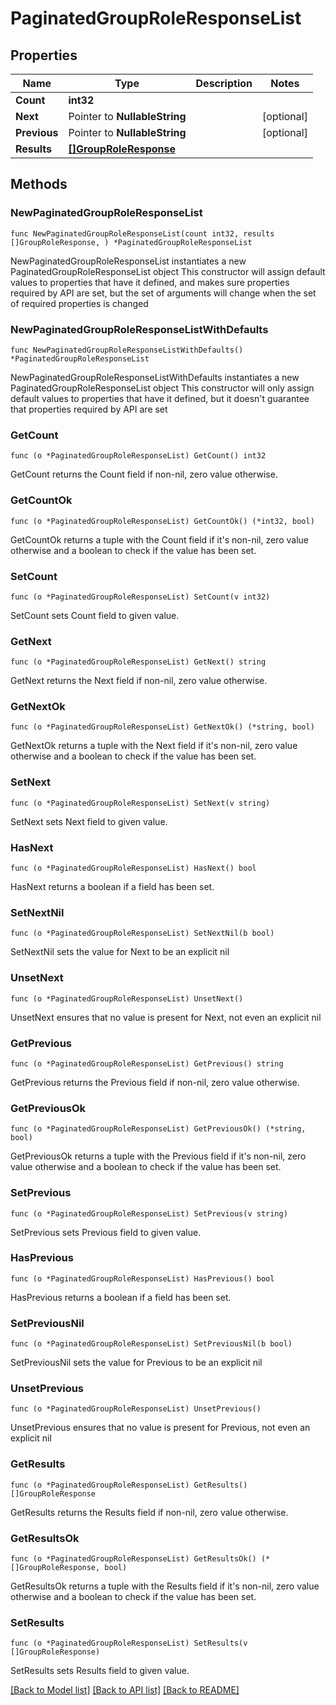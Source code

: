 # PaginatedGroupRoleResponseList

## Properties

Name | Type | Description | Notes
------------ | ------------- | ------------- | -------------
**Count** | **int32** |  | 
**Next** | Pointer to **NullableString** |  | [optional] 
**Previous** | Pointer to **NullableString** |  | [optional] 
**Results** | [**[]GroupRoleResponse**](GroupRoleResponse.md) |  | 

## Methods

### NewPaginatedGroupRoleResponseList

`func NewPaginatedGroupRoleResponseList(count int32, results []GroupRoleResponse, ) *PaginatedGroupRoleResponseList`

NewPaginatedGroupRoleResponseList instantiates a new PaginatedGroupRoleResponseList object
This constructor will assign default values to properties that have it defined,
and makes sure properties required by API are set, but the set of arguments
will change when the set of required properties is changed

### NewPaginatedGroupRoleResponseListWithDefaults

`func NewPaginatedGroupRoleResponseListWithDefaults() *PaginatedGroupRoleResponseList`

NewPaginatedGroupRoleResponseListWithDefaults instantiates a new PaginatedGroupRoleResponseList object
This constructor will only assign default values to properties that have it defined,
but it doesn't guarantee that properties required by API are set

### GetCount

`func (o *PaginatedGroupRoleResponseList) GetCount() int32`

GetCount returns the Count field if non-nil, zero value otherwise.

### GetCountOk

`func (o *PaginatedGroupRoleResponseList) GetCountOk() (*int32, bool)`

GetCountOk returns a tuple with the Count field if it's non-nil, zero value otherwise
and a boolean to check if the value has been set.

### SetCount

`func (o *PaginatedGroupRoleResponseList) SetCount(v int32)`

SetCount sets Count field to given value.


### GetNext

`func (o *PaginatedGroupRoleResponseList) GetNext() string`

GetNext returns the Next field if non-nil, zero value otherwise.

### GetNextOk

`func (o *PaginatedGroupRoleResponseList) GetNextOk() (*string, bool)`

GetNextOk returns a tuple with the Next field if it's non-nil, zero value otherwise
and a boolean to check if the value has been set.

### SetNext

`func (o *PaginatedGroupRoleResponseList) SetNext(v string)`

SetNext sets Next field to given value.

### HasNext

`func (o *PaginatedGroupRoleResponseList) HasNext() bool`

HasNext returns a boolean if a field has been set.

### SetNextNil

`func (o *PaginatedGroupRoleResponseList) SetNextNil(b bool)`

 SetNextNil sets the value for Next to be an explicit nil

### UnsetNext
`func (o *PaginatedGroupRoleResponseList) UnsetNext()`

UnsetNext ensures that no value is present for Next, not even an explicit nil
### GetPrevious

`func (o *PaginatedGroupRoleResponseList) GetPrevious() string`

GetPrevious returns the Previous field if non-nil, zero value otherwise.

### GetPreviousOk

`func (o *PaginatedGroupRoleResponseList) GetPreviousOk() (*string, bool)`

GetPreviousOk returns a tuple with the Previous field if it's non-nil, zero value otherwise
and a boolean to check if the value has been set.

### SetPrevious

`func (o *PaginatedGroupRoleResponseList) SetPrevious(v string)`

SetPrevious sets Previous field to given value.

### HasPrevious

`func (o *PaginatedGroupRoleResponseList) HasPrevious() bool`

HasPrevious returns a boolean if a field has been set.

### SetPreviousNil

`func (o *PaginatedGroupRoleResponseList) SetPreviousNil(b bool)`

 SetPreviousNil sets the value for Previous to be an explicit nil

### UnsetPrevious
`func (o *PaginatedGroupRoleResponseList) UnsetPrevious()`

UnsetPrevious ensures that no value is present for Previous, not even an explicit nil
### GetResults

`func (o *PaginatedGroupRoleResponseList) GetResults() []GroupRoleResponse`

GetResults returns the Results field if non-nil, zero value otherwise.

### GetResultsOk

`func (o *PaginatedGroupRoleResponseList) GetResultsOk() (*[]GroupRoleResponse, bool)`

GetResultsOk returns a tuple with the Results field if it's non-nil, zero value otherwise
and a boolean to check if the value has been set.

### SetResults

`func (o *PaginatedGroupRoleResponseList) SetResults(v []GroupRoleResponse)`

SetResults sets Results field to given value.



[[Back to Model list]](../README.md#documentation-for-models) [[Back to API list]](../README.md#documentation-for-api-endpoints) [[Back to README]](../README.md)


